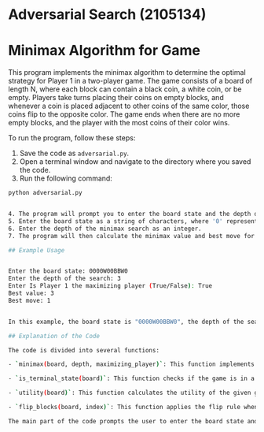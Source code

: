 # Adversarial Search (2105134)
# Minimax Algorithm for Game

This program implements the minimax algorithm to determine the optimal strategy for Player 1 in a two-player game. The game consists of a board of length N, where each block can contain a black coin, a white coin, or be empty. Players take turns placing their coins on empty blocks, and whenever a coin is placed adjacent to other coins of the same color, those coins flip to the opposite color. The game ends when there are no more empty blocks, and the player with the most coins of their color wins.

To run the program, follow these steps:

1. Save the code as `adversarial.py`.
2. Open a terminal window and navigate to the directory where you saved the code.
3. Run the following command:

```bash
python adversarial.py


4. The program will prompt you to enter the board state and the depth of the minimax search.
5. Enter the board state as a string of characters, where '0' represents an empty block, 'B' represents a black coin, and 'W' represents a white coin.
6. Enter the depth of the minimax search as an integer.
7. The program will then calculate the minimax value and best move for the given game state and print the results to the console.

## Example Usage


Enter the board state: 0000W00BBW0
Enter the depth of the search: 3
Enter Is Player 1 the maximizing player (True/False): True
Best value: 3
Best move: 1


In this example, the board state is "0000W00BBW0", the depth of the search is 3, and Player 1 is the maximizing player. The program calculates that the best value for Player 1 is 3 (meaning that Player 1 can guarantee at least 3 black coins in the terminal state) and the best move is to place a black coin on the second block.

## Explanation of the Code

The code is divided into several functions:

- `minimax(board, depth, maximizing_player)`: This function implements the minimax algorithm. It recursively evaluates the minimax value of the given game state for the specified depth and maximizing player.

- `is_terminal_state(board)`: This function checks if the game is in a terminal state.

- `utility(board)`: This function calculates the utility of the given game state for the maximizing player.

- `flip_blocks(board, index)`: This function applies the flip rule when a coin is placed on a block.

The main part of the code prompts the user to enter the board state and the depth of the minimax search, determines the maximizing player, and calculates the minimax value and best move for the given game state. Finally, it prints the results to the console.

